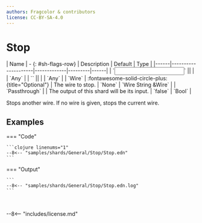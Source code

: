 ```yaml
---
authors: Fragcolor & contributors
license: CC-BY-SA-4.0
---
```



# Stop

<div class="sh-parameters" markdown="1">
| Name | - {: #sh-flags-row} | Description | Default | Type |
|------|---------------------|-------------|---------|------|
| `<input>` || | | `Any` |
| `<output>` || | | `Any` |
| `Wire` | :fontawesome-solid-circle-plus:{title="Optional"}  | The wire to stop. | `None` | `Wire String &Wire` |
| `Passthrough` |  | The output of this shard will be its input. | `false` | `Bool` |

</div>

Stops another wire. If no wire is given, stops the current wire.

## Examples

=== "Code"

    ```clojure linenums="1"
    --8<-- "samples/shards/General/Stop/Stop.edn"
    ```

=== "Output"

    ```
    --8<-- "samples/shards/General/Stop/Stop.edn.log"
    ```
&nbsp;

--8<-- "includes/license.md"

